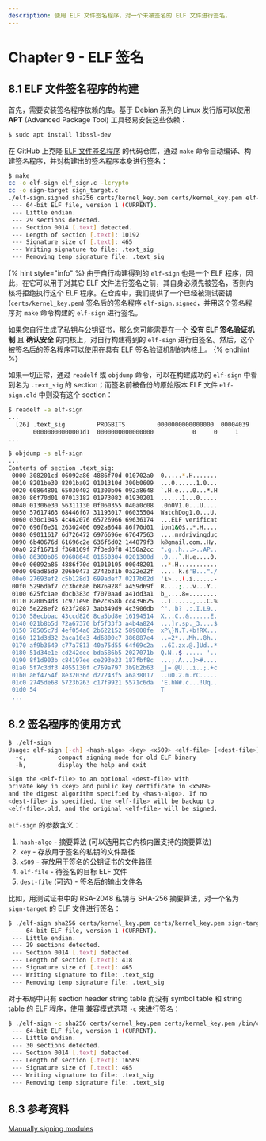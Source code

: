 ```yaml
---
description: 使用 ELF 文件签名程序，对一个未被签名的 ELF 文件进行签名。
---
```


# Chapter 9 - ELF 签名

## 8.1 ELF 文件签名程序的构建

首先，需要安装签名程序依赖的库。基于 Debian 系列的 Linux 发行版可以使用 **APT** \(Advanced Package Tool\) 工具轻易安装这些依赖：

```bash
$ sudo apt install libssl-dev
```

在 GitHub 上克隆 [ELF 文件签名程序](https://github.com/mrdrivingduck/linux-elf-binary-signer) 的代码仓库，通过 `make` 命令自动编译、构建签名程序，并对构建出的签名程序本身进行签名：

```bash
$ make
cc -o elf-sign elf_sign.c -lcrypto
cc -o sign-target sign_target.c
./elf-sign.signed sha256 certs/kernel_key.pem certs/kernel_key.pem elf-sign
 --- 64-bit ELF file, version 1 (CURRENT).
 --- Little endian.
 --- 29 sections detected.
 --- Section 0014 [.text] detected.
 --- Length of section [.text]: 10192
 --- Signature size of [.text]: 465
 --- Writing signature to file: .text_sig
 --- Removing temp signature file: .text_sig
```

{% hint style="info" %}
由于自行构建得到的 `elf-sign` 也是一个 ELF 程序，因此，在它可以用于对其它 ELF 文件进行签名之前，其自身必须先被签名，否则内核将拒绝执行这个 ELF 程序。在仓库中，我们提供了一个已经被测试密钥 \(`certs/kernel_key.pem`\) 签名后的签名程序 `elf-sign.signed`，并用这个签名程序对 `make` 命令构建的 `elf-sign` 进行签名。

如果您自行生成了私钥与公钥证书，那么您可能需要在一个 **没有 ELF 签名验证机制** 且 **确认安全** 的内核上，对自行构建得到的 `elf-sign` 进行自签名。然后，这个被签名后的签名程序可以使用在具有 ELF 签名验证机制的内核上。
{% endhint %}

如果一切正常，通过 `readelf` 或 `objdump` 命令，可以在构建成功的 `elf-sign` 中看到名为 `.text_sig` 的 section；而签名前被备份的原始版本 ELF 文件 `elf-sign.old` 中则没有这个 section：

```bash
$ readelf -a elf-sign
...
  [26] .text_sig         PROGBITS         0000000000000000  00004039
       00000000000001d1  0000000000000000           0     0     1
...
```

```bash
$ objdump -s elf-sign
...
Contents of section .text_sig:
 0000 308201cd 06092a86 4886f70d 010702a0  0.....*.H.......
 0010 8201be30 8201ba02 0101310d 300b0609  ...0......1.0...
 0020 60864801 65030402 01300b06 092a8648  `.H.e....0...*.H
 0030 86f70d01 07013182 01973082 01930201  ......1...0.....
 0040 01306e30 56311130 0f060355 040a0c08  .0n0V1.0...U....
 0050 57617463 68446f67 31193017 06035504  WatchDog1.0...U.
 0060 030c1045 4c462076 65726966 69636174  ...ELF verificat
 0070 696f6e31 26302406 092a8648 86f70d01  ion1&0$..*.H....
 0080 09011617 6d726472 6976696e 67647563  ....mrdrivingduc
 0090 6b40676d 61696c2e 636f6d02 144879f3  k@gmail.com..Hy.
 00a0 22f1671d f368169f 7f3ed0f8 4150a2cc  ".g..h...>..AP..
 00b0 86300b06 09608648 01650304 0201300d  .0...`.H.e....0.
 00c0 06092a86 4886f70d 01010105 00048201  ..*.H...........
 00d0 00ad85d9 206b0473 2742b31b 0a22e22f  .... k.s'B..."./
 00e0 27693ef2 c5b128d1 699adef7 0217b02d  'i>...(.i......-
 00f0 5296daf7 cc3bc6a6 b876928f a459d69f  R....;...v...Y..
 0100 625fc1ae dbcb383d f7070aad a41dd3a1  b_....8=........
 0110 820054d3 1c971e96 be2c858b cc439625  ..T......,...C.%
 0120 5e228ef2 623f2087 3ab349d9 4c3906db  ^"..b? .:.I.L9..
 0130 58ecbbac 43ccd826 8ca5bd8e 16194514  X...C..&......E.
 0140 021b8b5d 72a67370 bf5f33f3 a4b4a824  ...]r.sp._3....$
 0150 78505c7d 4ef054a6 2b622152 589008fe  xP\}N.T.+b!RX...
 0160 121d3d32 2aca10c3 4d6800c7 386887e4  ..=2*...Mh..8h..
 0170 af9b3649 c77a7813 40a75d55 64f69c2a  ..6I.zx.@.]Ud..*
 0180 51d34e1e cd242dec bda586b5 2027071b  Q.N..$-..... '..
 0190 8f1d903b c84197ee ce293e23 187fbf8c  ...;.A...)>#....
 01a0 5f7c3df3 4055130f c769a797 3b9b2b63  _|=.@U...i..;.+c
 01b0 a6f4754f 8e32036d d27243f5 a6a38017  ..uO.2.m.rC.....
 01c0 2745de68 5723b263 c17f9921 5571c6da  'E.hW#.c...!Uq..
 01d0 54                                   T
 ...
```

## 8.2 签名程序的使用方式

```bash
$ ./elf-sign
Usage: elf-sign [-ch] <hash-algo> <key> <x509> <elf-file> [<dest-file>]
  -c,         compact signing mode for old ELF binary
  -h,         display the help and exit

Sign the <elf-file> to an optional <dest-file> with
private key in <key> and public key certificate in <x509>
and the digest algorithm specified by <hash-algo>. If no
<dest-file> is specified, the <elf-file> will be backup to
<elf-file>.old, and the original <elf-file> will be signed.
```

`elf-sign` 的参数含义：

1. `hash-algo` - 摘要算法 \(可以选用其它内核内置支持的摘要算法\)
2. `key` - 存放用于签名的私钥的文件路径
3. `x509` - 存放用于签名的公钥证书的文件路径
4. `elf-file` - 待签名的目标 ELF 文件
5. `dest-file` \(可选\) - 签名后的输出文件名

比如，用测试证书中的 RSA-2048 私钥与 SHA-256 摘要算法，对一个名为 `sign-target` 的 ELF 文件进行签名：

```bash
$ ./elf-sign sha256 certs/kernel_key.pem certs/kernel_key.pem sign-target
 --- 64-bit ELF file, version 1 (CURRENT).
 --- Little endian.
 --- 29 sections detected.
 --- Section 0014 [.text] detected.
 --- Length of section [.text]: 418
 --- Signature size of [.text]: 465
 --- Writing signature to file: .text_sig
 --- Removing temp signature file: .text_sig
```

对于布局中只有 section header string table 而没有 symbol table 和 string table 的 ELF 程序，使用 [兼容模式选项](../group-2-elf-signer/chapter-5-elf-signature-injection.md#53-jian-rong-mo-shi) `-c` 来进行签名：

```bash
$ ./elf-sign -c sha256 certs/kernel_key.pem certs/kernel_key.pem /bin/cat mycat
 --- 64-bit ELF file, version 1 (CURRENT).
 --- Little endian.
 --- 30 sections detected.
 --- Section 0014 [.text] detected.
 --- Length of section [.text]: 16569
 --- Signature size of [.text]: 465
 --- Writing signature to file: .text_sig
 --- Removing temp signature file: .text_sig
```

## 8.3 参考资料

[Manually signing modules](https://www.kernel.org/doc/html/latest/admin-guide/module-signing.html#manually-signing-modules)

